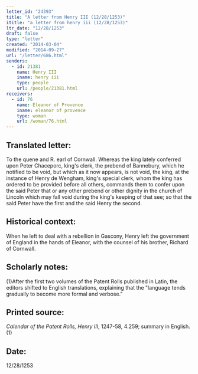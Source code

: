 ```yaml
---
letter_id: "24393"
title: "A letter from Henry III (12/28/1253)"
ititle: "a letter from henry iii (12/28/1253)"
ltr_date: "12/28/1253"
draft: false
type: "letter"
created: "2014-03-04"
modified: "2014-09-27"
url: "/letter/686.html"
senders:
  - id: 21381
    name: Henry III
    iname: henry iii
    type: people
    url: /people/21381.html
receivers:
  - id: 76
    name: Eleanor of Provence
    iname: eleanor of provence
    type: woman
    url: /woman/76.html
---
```

<h2> Translated letter:</h2>To the quene and R. earl of Cornwall.  Whereas the king lately conferred upon Peter Chaceporc, king's clerk, the prebend of Bannebury, which he notified to be void, but which as it now appears, is not void, the king, at the instance of Henry de Wengham, king's special clerk, whom the king has ordered to be provided before all others, commands them to confer upon the said Peter that or any other prebend or other dignity in the church of Lincoln which may fall void during the king's keeping of that see; so that the said Peter have the first and the said Henry the second.
<h2 class="mt-4"> Historical context:</h2>When he left to deal with a rebellion in Gascony, Henry left the government of England in the hands of Eleanor, with the counsel of his brother, Richard of Cornwall.
<h2 class="mt-4"> Scholarly notes:</h2>(1)After the first two volumes of the Patent Rolls published in Latin, the editors shifted to English translations, explaining that the "language tends gradually to become more formal and verbose."
<h2 class="mt-4"> Printed source:</h2><p><em>Calendar of the Patent Rolls, Henry III</em>, 1247-58, 4.259; summary in English.(1)</p><h2 class="mt-4"> Date:</h2>12/28/1253